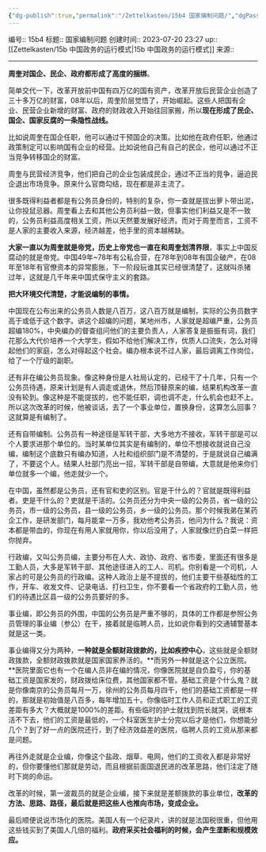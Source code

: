 ```yaml
---
{"dg-publish":true,"permalink":"/Zettelkasten/15b4 国家编制问题/","dgPassFrontmatter":true}
---
```


编号:: 15b4
标题:: 国家编制问题
创建时间:: 2023-07-20 23:27
up:: [[Zettelkasten/15b 中国政务的运行模式\|15b 中国政务的运行模式]]
来源:: 

---
**周奎对国企、民企、政府都形成了高度的捆绑**。

简单交代一下，改革开放前中国有四万亿的国有资产，改革开放后民营企业创造了三十多万亿的财富，08年以后，周奎阶层觉悟了，开始崛起。这些人把国有企业、民营企业新增的财富、政府的财政收入开始往回家搬，所以**现在形成了民企、国企、国家反腐的一条隐性战线。**

比如说周奎在国企任职，他可以通过干预国企的决策。比如他在政府任职，他通过政策制定可以影响国有企业的经营。比如说他自己有自己的民企，他可以通过不正当竞争转移国企的财富。

周奎与民营经济竞争，他们把自己的企业包装成民企，通过不正当的竞争，逼迫民企退出市场竞争。原来什么官商勾结，现在都是非主流了。

很多既得利益者都是有公务员身份的，特别的复杂，你一查就是拔出萝卜带出泥，让你投鼠忌器。周奎看上去和其他公务员利益一致，但事实他们利益又是不一致的，公务员利益高度相关工资，所以天然要发展好经济。而对于周奎而言，工资不是人家的主要收入来源，经济越差，他手里的资本越稀缺。

**大家一直以为周奎就是帝党，历史上帝党也一直在和周奎划清界限**，事实上中国反腐动的就是帝党。中国49年~78年有公私合营，在78年到08年有国企破产，在08年至18年有官僚资本的异常膨胀，下一阶段玩谁其实已经很清楚了，这就叫杀猪过年，这就是几千年来中国式保守主义的套路。

**把大环境交代清楚，才能说编制的事情。**

中国现在公布出来的公务员人数是八百万，这八百万就是编制，实际的公务员数字高于或低于这个数字。讲这个超编的问题，某地州市，人家就是超编严重，公务员超编180%，中央编办的督查组问他们的主要负责人，人家答复是振振有词，我们花那么大代价培养一个大学生，假如不给他们解决工作，优质人口流失，怎么对得起他们的家庭，怎么对得起这个社会。编办根本说不过人家，最后调离工作岗位，给了一个厅级的副职。

还有非在编公务员现象。像这种身份是人社局认定的，已经干了十几年，只有一个公务员待遇，原来计划是有人调走或退休，然后顶替原来的编，结果机构改革一直没有轮到。像这种是不能提拔的，也不能任职，调也调不走，什么机会也赶不上。所以这次改革的时候，他被谈话，去了一个事业单位，置换身份，这算怎么回事？这就算是有编制了。

还有自带编制。公务员有一种途径是军转干部，大多地方不接收，军转干部是可以个人要求进那个单位的。当时某单位其实是有编制的，单位不想接收就说自己没编，编制这个底数只有编办知道，人社和组织部门是不清楚的，于是就说自己编满了，不要这个人。结果人社部门亮出一招，军转干部是自带编，大意就是他来你们单位就多一个编，他走就少一个。

在中国，虽然都是公务员，还有官和吏的区别。官是干什么的？官就是既得利益者。吏是干什么的？吏就是干活的。公务员还分为中央一级的公务员，省一级的公务员，市一级的公务员，县一级的公务员，乡一级的公务员。那个时候我弟在某药企工作，是研发部门，每月能拿一万多，我劝他考公务员，他问为什么？我说：资本都是带血的，你现在有用人家就用你，你以后没用了，人家就像烂扔白菜一样把你抛弃。

行政编，又叫公务员编，主要分布在人大、政协、政府、省市委，里面还有很多是工勤人员，大多是军转干部、其他途径进入的工人、司机。你别看是一个司机，人家占的可是公务员的行政编。这种人政治上是不提拔的，他们主要干些基础性的工作，开车、收发文件、记录电话、打扫卫生，你不要看一个省政府的工勤人员，他们的待遇比区县一级的公务员要好的多。

事业编，即公务员的外围，中国的公务员是严重不够的，具体的工作都是参照公务员管理的事业编（参公）在干，接着就是临聘人员，比如说你看到的交通辅警基本就是这一类。

事业编得又分为两种，**一种就是全额财政拨款的，比如疾控中心**，这些就是全额财政拨款，全额财政拨款就是国家国家养活的。**而另外一种就是这个公立医院。**医院里面它也有一个在编人员非在编的情况，你像医院就是自负盈亏，你的基础工资是国家发的，财政拨给床位费，其他国家都不管。基础工资是个什么鬼？就是你像南京的公务员每月一万，徐州的公务员每月四千，他们的基础工资都是一样的，那就是初始值是八百多，每年增加五十。你像临时工作人员和正式职工的工资差距有多大？大概就是1000%的差距。有些临时的护士就找到院长就哭，说根本活不下去，他们的工资是最低的，一个科室医生护士分完以后才是他们，你想能分几个？到了好一点的医院还行，到了经济效益差的医院，临聘人员的工资从那来都是问题。

再往外走就是企业编，你像这个盐政、烟草、电网，他们的工资收入都是非常好的，但你要懂他们那就是劳动，而且根据前面国退民进的改革思路，他们注定了随时下岗的命运。

改革的时候，第一波裁员的就是企业编，接下来就是差额拨款的事业单位，**改革的方法、思路、路径，最后就是把这些人也推向市场，变成企业。**

最后顺便说说市场化的医院。美国人有一个纪录片，讲的就是法国税很重，但他用这些钱买到了美国人几倍的福利。**政府采买社会福利的时候，会产生垄断和规模效应。**